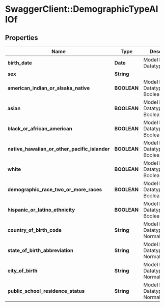 # SwaggerClient::DemographicTypeAllOf

## Properties
Name | Type | Description | Notes
------------ | ------------- | ------------- | -------------
**birth_date** | **Date** | Model Primitive Datatype &#x3D; Date | [optional] 
**sex** | **String** |  | [optional] 
**american_indian_or_alsaka_native** | **BOOLEAN** | Model Primitive Datatype &#x3D; Boolean | [optional] 
**asian** | **BOOLEAN** | Model Primitive Datatype &#x3D; Boolean | [optional] 
**black_or_african_american** | **BOOLEAN** | Model Primitive Datatype &#x3D; Boolean | [optional] 
**native_hawaiian_or_other_pacific_islander** | **BOOLEAN** | Model Primitive Datatype &#x3D; Boolean | [optional] 
**white** | **BOOLEAN** | Model Primitive Datatype &#x3D; Boolean | [optional] 
**demographic_race_two_or_more_races** | **BOOLEAN** | Model Primitive Datatype &#x3D; Boolean | [optional] 
**hispanic_or_latino_ethnicity** | **BOOLEAN** | Model Primitive Datatype &#x3D; Boolean | [optional] 
**country_of_birth_code** | **String** | Model Primitive Datatype &#x3D; NormalizedString | [optional] 
**state_of_birth_abbreviation** | **String** | Model Primitive Datatype &#x3D; NormalizedString | [optional] 
**city_of_birth** | **String** | Model Primitive Datatype &#x3D; NormalizedString | [optional] 
**public_school_residence_status** | **String** | Model Primitive Datatype &#x3D; NormalizedString | [optional] 

